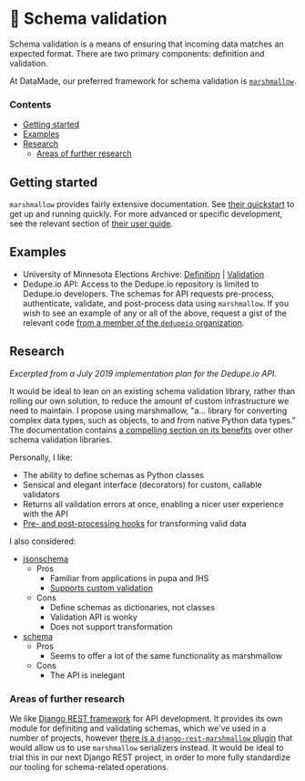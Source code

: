 # 🧩 Schema validation

Schema validation is a means of ensuring that incoming data matches an expected format. There are two primary components: definition and validation.

At DataMade, our preferred framework for schema validation is [`marshmallow`](https://marshmallow.readthedocs.io/en/stable/index.html).

### Contents

- [Getting started](#getting-started)
- [Examples](#examples)
- [Research](#research)
    - [Areas of further research](#areas-of-further-research)

## Getting started

`marshmallow` provides fairly extensive documentation. See [their quickstart](https://marshmallow.readthedocs.io/en/stable/quickstart.html) to get up and running quickly. For more advanced or specific development, see the relevant section of [their user guide](https://marshmallow.readthedocs.io/en/stable/index.html#guide).

## Examples

- University of Minnesota Elections Archive: [Definition](https://github.com/datamade/mn-election-archive/blob/7d6142a6bfea48527afa214e4c713195511b0503/elections/schemas.py) | [Validation](https://github.com/datamade/mn-election-archive/blob/7d6142a6bfea48527afa214e4c713195511b0503/elections/management/commands/transform.py)
- Dedupe.io API: Access to the Dedupe.io repository is limited to Dedupe.io developers. The schemas for API requests pre-process, authenticate, validate, and post-process data using `marshmallow`. If you wish to see an example of any or all of the above, request a gist of the relevant code [from a member of the `dedupeio` organization](https://github.com/orgs/dedupeio/people).

## Research

_Excerpted from a July 2019 implementation plan for the Dedupe.io API._

It would be ideal to lean on an existing schema validation library, rather than rolling our own solution, to reduce the amount of custom infrastructure we need to maintain. I propose using marshmallow, "a… library for converting complex data types, such as objects, to and from native Python data types." The documentation contains [a compelling section on its benefits](https://marshmallow.readthedocs.io/en/3.0/why.html) over other schema validation libraries.

Personally, I like:

* The ability to define schemas as Python classes
* Sensical and elegant interface (decorators) for custom, callable validators
* Returns all validation errors at once, enabling a nicer user experience with the API
* [Pre- and post-processing hooks](https://marshmallow.readthedocs.io/en/3.0/extending.html) for transforming valid data

I also considered:

* [jsonschema](https://github.com/Julian/jsonschema)
  * Pros
    * Familiar from applications in pupa and IHS
    * [Supports custom validation](https://lat.sk/2017/03/custom-json-schema-type-validator-format-python/)
  * Cons
    * Define schemas as dictionaries, not classes
    * Validation API is wonky
    * Does not support transformation
* [schema](https://github.com/keleshev/schema)
  * Pros
    * Seems to offer a lot of the same functionality as marshmallow
  * Cons
    * The API is inelegant

### Areas of further research

We like [Django REST framework](https://www.django-rest-framework.org/) for API development. It provides its own module for definiting and validating schemas, which we've used in a number of projects, however [there is a `django-rest-marshmallow` plugin](https://github.com/marshmallow-code/django-rest-marshmallow) that would allow us to use `marshmallow` serializers instead. It would be ideal to trial this in our next Django REST project, in order to more fully standardize our tooling for schema-related operations.
